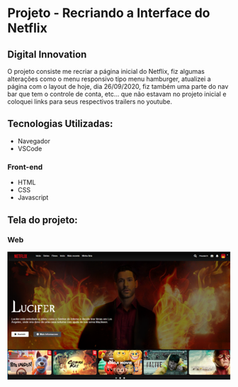 # Projeto - Recriando a Interface do Netflix

## Digital Innovation

O projeto consiste me recriar a página inicial do Netflix, fiz algumas alterações como o menu responsivo tipo menu hamburger, atualizei a página com o layout de hoje, dia 26/09/2020, fiz também uma parte do nav bar que tem o controle de conta, etc... que não estavam no projeto inicial e coloquei links para seus respectivos trailers no youtube.

## Tecnologias Utilizadas:
* Navegador
* VSCode

###    Front-end
* HTML
* CSS
* Javascript

## Tela do projeto:

### Web
![paginas_web](https://github.com/SuayMack/recriando-pagina-inicial-Netflix/blob/master/resources/img/fotoGit.png) 
